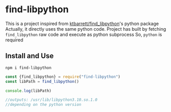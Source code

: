 # find-libpython


This is a project inspired from [ktbarrett/find_libpython](https://github.com/ktbarrett/find_libpython)'s python package
Actually, it directly uses the same python code. Project has built by fetching `find_libpython` raw code and execute as python subprocess
So, `python` is required

## Install and Use
```
npm i find-libpython
```

```javascript
const {find_libpython} = require("find-libpython")
const libPath = find_libpython()

console.log(libPath)

//outputs: /usr/lib/libpython3.10.so.1.0
//depending on the python version

```